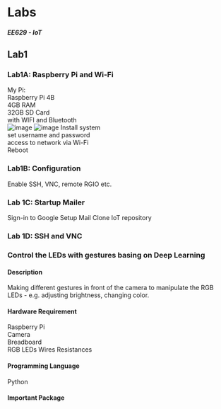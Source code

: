 # Labs
##### EE629 - IoT


## Lab1
### Lab1A: Raspberry Pi and Wi-Fi
My Pi:  
  Raspberry Pi 4B  
  4GB RAM  
  32GB SD Card  
  with WIFI and Bluetooth  
![image](https://github.com/15522361091/EE629-IoT/blob/master/Labs/Lab1A-0.jpg)
![image](https://github.com/15522361091/EE629-IoT/blob/master/Labs/Lab1A-1.jpg)
Install system  
set username and password  
access to network via Wi-Fi  
Reboot  
### Lab1B: Configuration
  Enable SSH, VNC, remote RGIO etc.
### Lab 1C: Startup Mailer
Sign-in to Google
Setup Mail
Clone IoT repository
### Lab 1D: SSH and VNC

### Control the LEDs with gestures basing on Deep Learning
#### Description
Making different gestures in front of the camera to manipulate the RGB LEDs - e.g. adjusting brightness, changing color.
#### Hardware Requirement
Raspberry Pi  
Camera  
Breadboard  
RGB LEDs
Wires
Resistances
#### Programming Language
Python
#### Important Package
